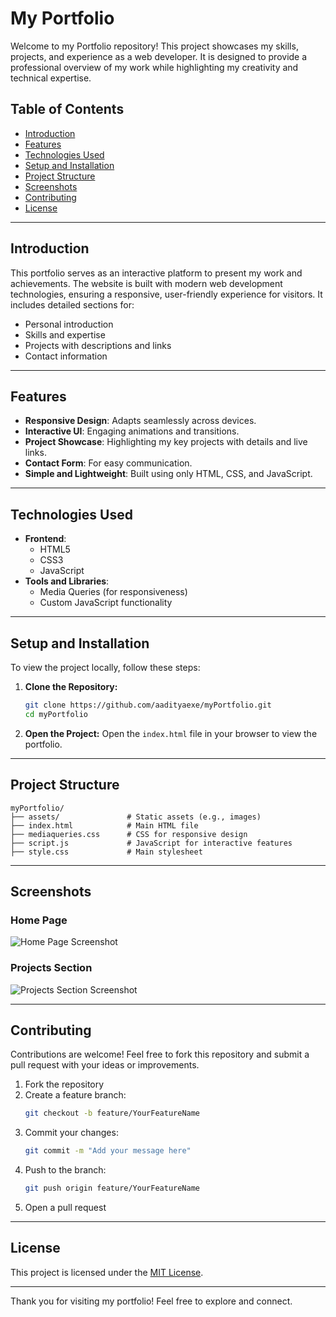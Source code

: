 # My Portfolio

Welcome to my Portfolio repository! This project showcases my skills, projects, and experience as a web developer. It is designed to provide a professional overview of my work while highlighting my creativity and technical expertise.




## Table of Contents

- [Introduction](#introduction)
- [Features](#features)
- [Technologies Used](#technologies-used)
- [Setup and Installation](#setup-and-installation)
- [Project Structure](#project-structure)
- [Screenshots](#screenshots)
- [Contributing](#contributing)
- [License](#license)

---

## Introduction

This portfolio serves as an interactive platform to present my work and achievements. The website is built with modern web development technologies, ensuring a responsive, user-friendly experience for visitors. It includes detailed sections for:

- Personal introduction
- Skills and expertise
- Projects with descriptions and links
- Contact information

---

## Features

- **Responsive Design**: Adapts seamlessly across devices.
- **Interactive UI**: Engaging animations and transitions.
- **Project Showcase**: Highlighting my key projects with details and live links.
- **Contact Form**: For easy communication.
- **Simple and Lightweight**: Built using only HTML, CSS, and JavaScript.

---

## Technologies Used

- **Frontend**:
  - HTML5
  - CSS3
  - JavaScript
- **Tools and Libraries**:
  - Media Queries (for responsiveness)
  - Custom JavaScript functionality

---

## Setup and Installation

To view the project locally, follow these steps:

1. **Clone the Repository:**
   ```bash
   git clone https://github.com/aadityaexe/myPortfolio.git
   cd myPortfolio
   ```

2. **Open the Project:**
   Open the `index.html` file in your browser to view the portfolio.

---

## Project Structure

```plaintext
myPortfolio/
├── assets/               # Static assets (e.g., images)
├── index.html            # Main HTML file
├── mediaqueries.css      # CSS for responsive design
├── script.js             # JavaScript for interactive features
├── style.css             # Main stylesheet
```

---

## Screenshots

### Home Page
![Home Page Screenshot](https://via.placeholder.com/800x400?text=Home+Page)

### Projects Section
![Projects Section Screenshot](https://via.placeholder.com/800x400?text=Projects+Section)

---

## Contributing

Contributions are welcome! Feel free to fork this repository and submit a pull request with your ideas or improvements.

1. Fork the repository
2. Create a feature branch:
   ```bash
   git checkout -b feature/YourFeatureName
   ```
3. Commit your changes:
   ```bash
   git commit -m "Add your message here"
   ```
4. Push to the branch:
   ```bash
   git push origin feature/YourFeatureName
   ```
5. Open a pull request

---

## License

This project is licensed under the [MIT License](LICENSE).

---

Thank you for visiting my portfolio! Feel free to explore and connect.
